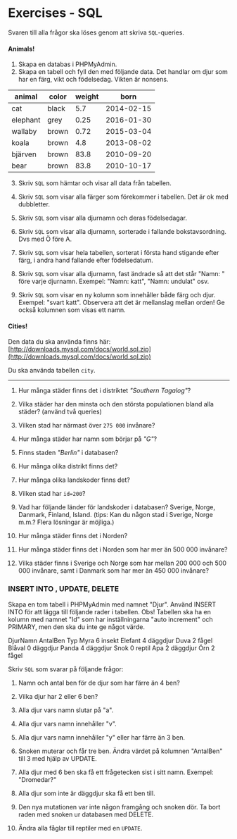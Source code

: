 # Exercises - SQL

Svaren till alla frågor ska löses genom att skriva `SQL`-queries.

#### Animals!

1. Skapa en databas i PHPMyAdmin.
2. Skapa en tabell och fyll den med följande data. Det handlar om djur som har en färg, vikt och födelsedag. Vikten är nonsens.

|   animal      |   color   |   weight  |  born         |
|---------------|-----------|-----------|---------------|
|   cat         |   black   |   5.7     |  2014-02-15   |
|   elephant    |   grey    |   0.25    |  2016-01-30   |
|   wallaby     |   brown   |   0.72    |  2015-03-04   |
|   koala       |   brown   |   4.8     |  2013-08-02   |
|   bjärven     |   brown   |   83.8    |  2010-09-20   |
|   bear        |   brown   |   83.8    |  2010-10-17   |

3. Skriv `SQL` som hämtar och visar all data från tabellen.

4. Skriv `SQL` som visar alla färger som förekommer i tabellen. Det är ok med dubbletter.

5. Skriv `SQL` som visar alla djurnamn och deras födelsedagar.

6. Skriv `SQL` som visar alla djurnamn, sorterade i fallande bokstavsordning. Dvs med Ö före A.

7. Skriv `SQL` som visar hela tabellen, sorterat i första hand stigande efter färg, i andra hand fallande efter födelsedatum.

8. Skriv `SQL` som visar alla djurnamn, fast ändrade så att det står "Namn: " före varje djurnamn. Exempel: "Namn: katt", "Namn: undulat" osv.

9. Skriv `SQL` som visar en ny kolumn som innehåller både färg och djur. Exempel: "svart katt". Observera att det är mellanslag mellan orden! Ge också kolumnen som visas ett namn.

#### Cities!

Den data du ska använda finns här: [http://downloads.mysql.com/docs/world.sql.zip](http://downloads.mysql.com/docs/world.sql.zip)

Du ska använda tabellen `city`.

---

1. Hur många städer finns det i distriktet _"Southern Tagalog"_?

2. Vilka städer har den minsta och den största populationen bland alla städer? (använd två queries)

3. Vilken stad har närmast över `275 000` invånare?

4. Hur många städer har namn som börjar på _"G"_?

5. Finns staden _"Berlin"_ i databasen?

6. Hur många olika distrikt finns det?

7. Hur många olika landskoder finns det?

8. Vilken stad har `id=200`?

9. Vad har följande länder för landskoder i databasen? Sverige, Norge, Danmark, Finland, Island. (tips: Kan du någon stad i Sverige, Norge m.m.? Flera lösningar är möjliga.)

10. Hur många städer finns det i Norden?

11. Hur många städer finns det i Norden som har mer än 500 000 invånare?

12. Vilka städer finns i Sverige och Norge som har mellan 200 000 och 500 000 invånare, samt i Danmark som har mer än 450 000 invånare?


### INSERT INTO , UPDATE, DELETE 

Skapa en tom tabell i PHPMyAdmin med namnet "Djur". Använd INSERT INTO för att lägga till följande rader i tabellen. Obs! Tabellen ska ha en kolumn med namnet "Id" som har inställningarna "auto increment" och PRIMARY, men den ska du inte ge något värde.

DjurNamn
AntalBen
Typ
Myra
6
insekt
Elefant
4
däggdjur
Duva
2
fågel
Blåval
0
däggdjur
Panda
4
däggdjur
Snok
0
reptil
Apa
2
däggdjur
Örn
2
fågel

Skriv `SQL` som svarar på följande frågor:

1. Namn och antal ben för de djur som har färre än 4 ben?
2. Vilka djur har 2 eller 6 ben?
3. Alla djur vars namn slutar på "a".
4. Alla djur vars namn innehåller "v".
5. Alla djur vars namn innehåller "y" eller har färre än 3 ben.

6. Snoken muterar och får tre ben. Ändra värdet på kolumnen "AntalBen" till 3 med hjälp av UPDATE.

7. Alla djur med 6 ben ska få ett frågetecken sist i sitt namn. Exempel: "Dromedar?"

8. Alla djur som inte är däggdjur ska få ett ben till.

9. Den nya mutationen var inte någon framgång och snoken dör. Ta bort raden med snoken ur databasen med DELETE.

10. Ändra alla fåglar till reptiler med en `UPDATE`.

